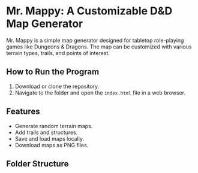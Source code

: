 # Mr. Mappy: A Customizable D&D Map Generator

Mr. Mappy is a simple map generator designed for tabletop role-playing games like Dungeons & Dragons. The map can be customized with various terrain types, trails, and points of interest.

## How to Run the Program

1. Download or clone the repository.
2. Navigate to the folder and open the `index.html` file in a web browser.

## Features

- Generate random terrain maps.
- Add trails and structures.
- Save and load maps locally.
- Download maps as PNG files.

## Folder Structure
